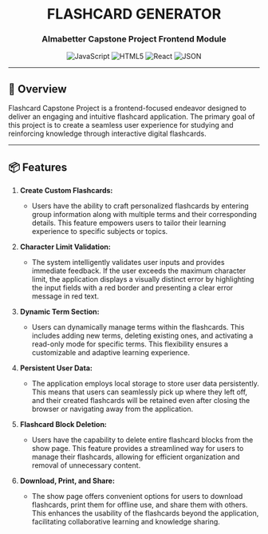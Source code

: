 <div align="center">
<h1 align="center">
<br>FLASHCARD GENERATOR</h1>
<h3>Almabetter Capstone Project  Frontend Module</h3>

<p align="center">
<img src="https://img.shields.io/badge/JavaScript-F7DF1E.svg?style=flat&logo=JavaScript&logoColor=black" alt="JavaScript" />
<img src="https://img.shields.io/badge/HTML5-E34F26.svg?style=flat&logo=HTML5&logoColor=white" alt="HTML5" />
<img src="https://img.shields.io/badge/React-61DAFB.svg?style=flat&logo=React&logoColor=black" alt="React" />
<img src="https://img.shields.io/badge/JSON-000000.svg?style=flat&logo=JSON&logoColor=white" alt="JSON" />
</p>

</div>

---



## 📍 Overview
Flashcard Capstone Project is a frontend-focused endeavor designed to deliver an engaging and intuitive flashcard application. The primary goal of this project is to create a seamless user experience for studying and reinforcing knowledge through interactive digital flashcards.

---

## 📦 Features

1. **Create Custom Flashcards:**

   - Users have the ability to craft personalized flashcards by entering group information along with multiple terms and their corresponding details. This feature empowers users to tailor their learning experience to specific subjects or topics.

2. **Character Limit Validation:**

   - The system intelligently validates user inputs and provides immediate feedback. If the user exceeds the maximum character limit, the application displays a visually distinct error by highlighting the input fields with a red border and presenting a clear error message in red text.

3. **Dynamic Term Section:**

   - Users can dynamically manage terms within the flashcards. This includes adding new terms, deleting existing ones, and activating a read-only mode for specific terms. This flexibility ensures a customizable and adaptive learning experience.

4. **Persistent User Data:**

   - The application employs local storage to store user data persistently. This means that users can seamlessly pick up where they left off, and their created flashcards will be retained even after closing the browser or navigating away from the application.

5. **Flashcard Block Deletion:**

   - Users have the capability to delete entire flashcard blocks from the show page. This feature provides a streamlined way for users to manage their flashcards, allowing for efficient organization and removal of unnecessary content.

6. **Download, Print, and Share:**
   - The show page offers convenient options for users to download flashcards, print them for offline use, and share them with others. This enhances the usability of the flashcards beyond the application, facilitating collaborative learning and knowledge sharing.

